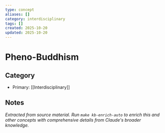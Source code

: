 ```yaml
---
type: concept
aliases: []
category: interdisciplinary
tags: []
created: 2025-10-20
updated: 2025-10-20
---
```


# Pheno-Buddhism

## Category

- Primary: [[Interdisciplinary]]

## Notes

*Extracted from source material. Run `make kb-enrich-auto` to enrich this and other concepts with comprehensive details from Claude's broader knowledge.*
